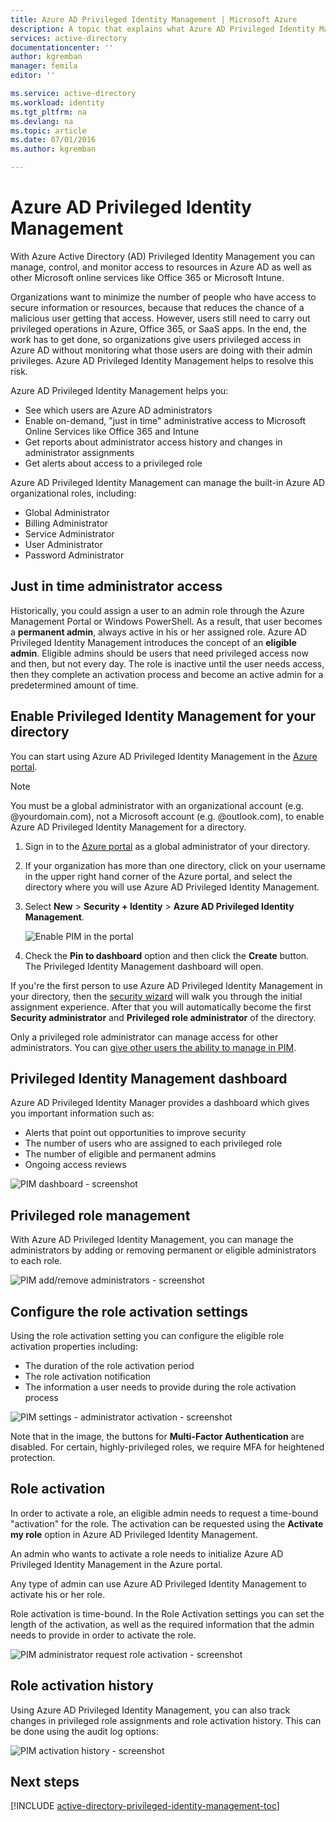 ```yaml
---
title: Azure AD Privileged Identity Management | Microsoft Azure
description: A topic that explains what Azure AD Privileged Identity Management is and how to use PIM to improve your cloud security.
services: active-directory
documentationcenter: ''
author: kgremban
manager: femila
editor: ''

ms.service: active-directory
ms.workload: identity
ms.tgt_pltfrm: na
ms.devlang: na
ms.topic: article
ms.date: 07/01/2016
ms.author: kgremban

---
```

# Azure AD Privileged Identity Management
With Azure Active Directory (AD) Privileged Identity Management you can manage, control, and monitor access to resources in Azure AD as well as other Microsoft online services like Office 365 or Microsoft Intune.  

Organizations want to minimize the number of people who have access to secure information or resources, because that reduces the chance of a malicious user getting that access. However, users still need to carry out privileged operations in Azure, Office 365, or SaaS apps. In the end, the work has to get done, so organizations give users privileged access in Azure AD without monitoring what those users are doing with their admin privileges. Azure AD Privileged Identity Management helps to resolve this risk.  

Azure AD Privileged Identity Management helps you:  

* See which users are Azure AD administrators
* Enable on-demand, "just in time" administrative access to Microsoft Online Services like Office 365 and Intune
* Get reports about administrator access history and changes in administrator assignments
* Get alerts about access to a privileged role

Azure AD Privileged Identity Management can manage the built-in Azure AD organizational roles, including:  

* Global Administrator
* Billing Administrator
* Service Administrator  
* User Administrator
* Password Administrator

## Just in time administrator access
Historically, you could assign a user to an admin role through the Azure Management Portal or Windows PowerShell. As a result, that user becomes a **permanent admin**, always active in his or her assigned role. Azure AD Privileged Identity Management introduces the concept of an **eligible admin**. Eligible admins should be users that need privileged access now and then, but not every day. The role is inactive until the user needs access, then they complete an activation process and become an active admin for a predetermined amount of time.

## Enable Privileged Identity Management for your directory
You can start using Azure AD Privileged Identity Management in the [Azure portal](https://portal.azure.com/).

> [!NOTE]
> You must be a global administrator with an organizational account (e.g. @yourdomain.com), not a Microsoft account (e.g. @outlook.com), to enable Azure AD Privileged Identity Management for a directory.
> 
> 

1. Sign in to the [Azure portal](https://portal.azure.com/) as a global administrator of your directory.
2. If your organization has more than one directory, click on your username in the upper right hand corner of the Azure portal, and select the directory where you will use Azure AD Privileged Identity Management.
3. Select **New** > **Security + Identity** > **Azure AD Privileged Identity Management**.
   
    ![Enable PIM in the portal](./media/active-directory-privileged-identity-management-configure/PIM_EnablePim.png)
4. Check the **Pin to dashboard** option and then click the **Create** button. The Privileged Identity Management dashboard will open.

If you're the first person to use Azure AD Privileged Identity Management in your directory, then the [security wizard](active-directory-privileged-identity-management-security-wizard.md) will walk you through the initial assignment experience. After that you will automatically become the first **Security administrator** and **Privileged role administrator** of the directory.

Only a privileged role administrator can manage access for other administrators. You can [give other users the ability to manage in PIM](active-directory-privileged-identity-management-how-to-give-access-to-pim.md).

## Privileged Identity Management dashboard
Azure AD Privileged Identity Manager provides a dashboard which gives you important information such as:

* Alerts that point out opportunities to improve security
* The number of users who are assigned to each privileged role  
* The number of eligible and permanent admins
* Ongoing access reviews

![PIM dashboard - screenshot](./media/active-directory-privileged-identity-management-configure/PIM_Dash.png)

## Privileged role management
With Azure AD Privileged Identity Management, you can manage the administrators by adding or removing permanent or eligible administrators to each role.

![PIM add/remove administrators - screenshot](./media/active-directory-privileged-identity-management-configure/PIM_AddRemove.png)

## Configure the role activation settings
Using the role activation setting you can configure the eligible role activation properties including:

* The duration of the role activation period
* The role activation notification
* The information a user needs to provide during the role activation process  

![PIM settings - administrator activation - screenshot](./media/active-directory-privileged-identity-management-configure/PIM_RoleActivationSettings.png)

Note that in the image, the buttons for **Multi-Factor Authentication** are disabled. For certain, highly-privileged roles, we require MFA for heightened protection.

## Role activation
In order to activate a role, an eligible admin needs to request a time-bound "activation" for the role. The activation can be requested using the **Activate my role** option in Azure AD Privileged Identity Management.

An admin who wants to activate a role needs to initialize Azure AD Privileged Identity Management in the Azure portal.

Any type of admin can use Azure AD Privileged Identity Management to activate his or her role.

Role activation is time-bound. In the Role Activation settings you can set the length of the activation, as well as the required information that the admin needs to provide in order to activate the role.

![PIM administrator request role activation - screenshot](./media/active-directory-privileged-identity-management-configure/PIM_RequestActivation.png)

## Role activation history
Using Azure AD Privileged Identity Management, you can also track changes in privileged role assignments and role activation history. This can be done using the audit log options:

![PIM activation history - screenshot](./media/active-directory-privileged-identity-management-configure/PIM_ActivationHistory.png)

## Next steps
[!INCLUDE [active-directory-privileged-identity-management-toc](../../includes/active-directory-privileged-identity-management-toc.md)]

<!--Image references-->

[1]: ./media/active-directory-privileged-identity-management-configure/PIM_EnablePim.png
[2]: ./media/active-directory-privileged-identity-management-configure/PIM_Dash.png
[3]: ./media/active-directory-privileged-identity-management-configure/PIM_AddRemove.png
[4]: ./media/active-directory-privileged-identity-management-configure/PIM_RoleActivationSettings.png
[5]: ./media/active-directory-privileged-identity-management-configure/PIM_RequestActivation.png
[6]: ./media/active-directory-privileged-identity-management-configure/PIM_ActivationHistory.png
